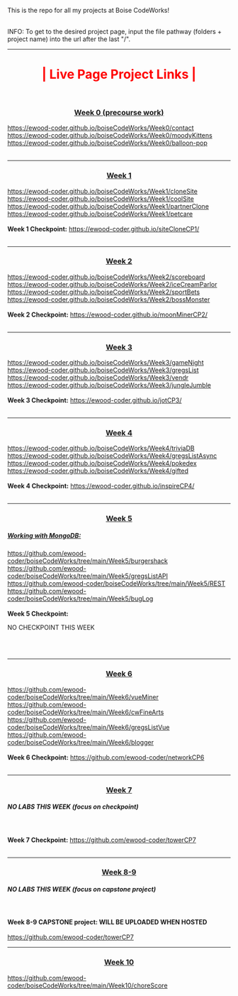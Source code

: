 This is the repo for all my projects at Boise CodeWorks!
<br /><br />

<p>
	INFO:
	To get to the desired project page, input the file pathway (folders + project name) into the url after the last "/".
</p>

<hr />

<div>
	<h1 style="text-align:center; color:red;"><b>|  Live Page Project Links |</b></h1><br />
	
<h3 style="text-align:center;"><u>Week 0 (precourse work)</u></h3>
<a href="https://ewood-coder.github.io/boiseCodeWorks/Week0/contact" target="_blank">
			https://ewood-coder.github.io/boiseCodeWorks/Week0/contact</a><br />

<a href="https://ewood-coder.github.io/boiseCodeWorks/Week0/moodyKittens" target="_blank">
			https://ewood-coder.github.io/boiseCodeWorks/Week0/moodyKittens</a><br />

<a href="https://ewood-coder.github.io/boiseCodeWorks/Week0/balloon-pop" target="_blank">
			https://ewood-coder.github.io/boiseCodeWorks/Week0/balloon-pop</a><br /><br />

<hr />

<h3 style="text-align:center;"><u>Week 1</u></h3>
<a href="https://ewood-coder.github.io/boiseCodeWorks/Week1/cloneSite" target="_blank">
			https://ewood-coder.github.io/boiseCodeWorks/Week1/cloneSite</a><br />

<a href="https://ewood-coder.github.io/boiseCodeWorks/Week1/coolSite" target="_blank">
			https://ewood-coder.github.io/boiseCodeWorks/Week1/coolSite</a><br />

<a href="https://ewood-coder.github.io/boiseCodeWorks/Week1/partnerClone" target="_blank">
			https://ewood-coder.github.io/boiseCodeWorks/Week1/partnerClone</a><br />

<a href="https://ewood-coder.github.io/boiseCodeWorks/Week1/petcare" target="_blank">
			https://ewood-coder.github.io/boiseCodeWorks/Week1/petcare</a><br /><br />

<span>
<b>Week 1 Checkpoint:</b>
<a href="https://ewood-coder.github.io/siteCloneCP1/" target="_blank">
			 https://ewood-coder.github.io/siteCloneCP1/</a><br /><br />
</span>

<hr />

<h3 style="text-align:center;"><u>Week 2</u></h3>
<a href="https://ewood-coder.github.io/boiseCodeWorks/Week2/scoreboard" target="_blank">
			https://ewood-coder.github.io/boiseCodeWorks/Week2/scoreboard</a><br />

<a href="https://ewood-coder.github.io/boiseCodeWorks/Week2/iceCreamParlor" target="_blank">
			https://ewood-coder.github.io/boiseCodeWorks/Week2/iceCreamParlor</a><br />

<a href="https://ewood-coder.github.io/boiseCodeWorks/Week2/sportBets" target="_blank">
			https://ewood-coder.github.io/boiseCodeWorks/Week2/sportBets</a><br />

<a href="https://ewood-coder.github.io/boiseCodeWorks/Week2/bossMonster" target="_blank">
			https://ewood-coder.github.io/boiseCodeWorks/Week2/bossMonster</a><br /><br />

<span>
<b>Week 2 Checkpoint:</b>
<a href="https://ewood-coder.github.io/moonMinerCP2/" target="_blank">
			https://ewood-coder.github.io/moonMinerCP2/</a><br /><br />
</span>

<hr />

<h3 style="text-align:center;"><u>Week 3</u></h3>
<a href="https://ewood-coder.github.io/boiseCodeWorks/Week3/gameNight" target="_blank">
			https://ewood-coder.github.io/boiseCodeWorks/Week3/gameNight</a><br />

<a href="https://ewood-coder.github.io/boiseCodeWorks/Week3/gregsList" target="_blank">
			https://ewood-coder.github.io/boiseCodeWorks/Week3/gregsList</a><br />

<a href="https://ewood-coder.github.io/boiseCodeWorks/Week3/vendr" target="_blank">
			https://ewood-coder.github.io/boiseCodeWorks/Week3/vendr</a><br />

<a href="https://ewood-coder.github.io/boiseCodeWorks/Week3/jungleJumble" target="_blank">
			https://ewood-coder.github.io/boiseCodeWorks/Week3/jungleJumble</a><br /><br />

<span>
<b>Week 3 Checkpoint:</b>
<a href="https://ewood-coder.github.io/jotCP3/" target="_blank">
			https://ewood-coder.github.io/jotCP3/</a><br /><br />
</span>

<hr />

<h3 style="text-align:center;"><u>Week 4</u></h3>
<a href="https://ewood-coder.github.io/boiseCodeWorks/Week4/triviaDB" target="_blank">
			https://ewood-coder.github.io/boiseCodeWorks/Week4/triviaDB</a><br />

<a href="https://ewood-coder.github.io/boiseCodeWorks/Week4/gregsListAsync" target="_blank">
			https://ewood-coder.github.io/boiseCodeWorks/Week4/gregsListAsync</a><br />

<a href="https://ewood-coder.github.io/boiseCodeWorks/Week4/pokedex" target="_blank">
			https://ewood-coder.github.io/boiseCodeWorks/Week4/pokedex</a><br />

<a href="https://ewood-coder.github.io/boiseCodeWorks/Week4/gifted" target="_blank">
			https://ewood-coder.github.io/boiseCodeWorks/Week4/gifted</a><br /><br />

<span>
<b>Week 4 Checkpoint:</b>
<a href="https://ewood-coder.github.io/inspireCP4/" target="_blank">
			https://ewood-coder.github.io/inspireCP4/</a><br /><br />
</span>

<hr />

<h3 style="text-align:center;"><u>Week 5</u></h3>
<h5><u>Working with MongoDB:</u></h5>
<a href="https://github.com/ewood-coder/boiseCodeWorks/tree/main/Week5/burgershack" target="_blank">
			https://github.com/ewood-coder/boiseCodeWorks/tree/main/Week5/burgershack</a><br />

<a href="https://github.com/ewood-coder/boiseCodeWorks/tree/main/Week5/gregsListAPI" target="_blank">
			https://github.com/ewood-coder/boiseCodeWorks/tree/main/Week5/gregsListAPI</a><br />

<a href="https://github.com/ewood-coder/boiseCodeWorks/tree/main/Week5/REST" target="_blank">
			https://github.com/ewood-coder/boiseCodeWorks/tree/main/Week5/REST</a><br />

<a href="https://github.com/ewood-coder/boiseCodeWorks/tree/main/Week5/bugLog" target="_blank">
			https://github.com/ewood-coder/boiseCodeWorks/tree/main/Week5/bugLog</a><br /><br />

<span>
<b>Week 5 Checkpoint:</b>
<p>NO CHECKPOINT THIS WEEK</p><br /><br />
</span>

<hr />

<h3 style="text-align:center;"><u>Week 6</u></h3>
<a href="https://github.com/ewood-coder/boiseCodeWorks/tree/main/Week6/vueMiner" target="_blank">
			https://github.com/ewood-coder/boiseCodeWorks/tree/main/Week6/vueMiner</a><br />

<a href="https://github.com/ewood-coder/boiseCodeWorks/tree/main/Week6/cwFineArts" target="_blank">
			https://github.com/ewood-coder/boiseCodeWorks/tree/main/Week6/cwFineArts</a><br />

<a href="https://github.com/ewood-coder/boiseCodeWorks/tree/main/Week6/gregsListVue" target="_blank">
			https://github.com/ewood-coder/boiseCodeWorks/tree/main/Week6/gregsListVue</a><br />

<a href="https://github.com/ewood-coder/boiseCodeWorks/tree/main/Week6/blogger" target="_blank">
			https://github.com/ewood-coder/boiseCodeWorks/tree/main/Week6/blogger</a><br /><br />

<span>
<b>Week 6 Checkpoint:</b>
<a href="https://github.com/ewood-coder/networkCP6" target="_blank">
			https://github.com/ewood-coder/networkCP6</a><br /><br />
</span>

<hr />

<h3 style="text-align:center;"><u>Week 7</u></h3>
<h5><b>NO LABS THIS WEEK (focus on checkpoint)</b></h5><br /><br />

<span>
<b>Week 7 Checkpoint:</b>
<a href="https://github.com/ewood-coder/towerCP7" target="_blank">
			https://github.com/ewood-coder/towerCP7</a><br /><br />
</span>

<hr />

<h3 style="text-align:center;"><u>Week 8-9</u></h3>
<h5><b>NO LABS THIS WEEK (focus on capstone project)</b></h5><br /><br />


<span>
<b>Week 8-9 CAPSTONE project: WILL BE UPLOADED WHEN HOSTED</b><br /><br />
<a href="https://github.com/ewood-coder/towerCP7" target="_blank">
			https://github.com/ewood-coder/towerCP7</a>
</span>

<hr />

<h3 style="text-align:center;"><u>Week 10</u></h3>
<a href="https://github.com/ewood-coder/boiseCodeWorks/tree/main/Week10/choreScore" target="_blank">
			https://github.com/ewood-coder/boiseCodeWorks/tree/main/Week10/choreScore</a><br />



</div>